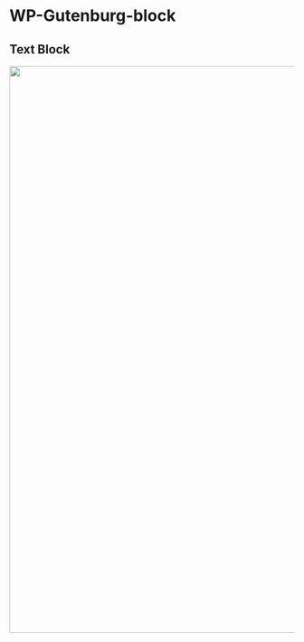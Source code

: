 ﻿# WP-Gutenburg-block

## Text Block

<p align="center"><img src="./text-block-screenshot.png" width="1000px" /></p>
